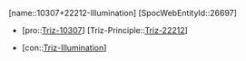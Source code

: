 ﻿---
type: TrizContradiction
aliases:
- 10307+22212-Illumination
license: CC BY-SA 4.0
copyright: https://github.com/SpocWeb
IsDeleted: false
IsReadOnly: false
Confidential: public
tags: 
- Triz/Contradiction
---
[name::10307+22212-Illumination]
[SpocWebEntityId::26697]
+ [pro::[Triz-10307](Triz-10307)]
[Triz-Principle::[Triz-22212](Triz-22212)]
- [con::[Triz-Illumination](tech/Triz/Parameter/Triz-Illumination.md)]


